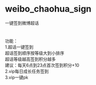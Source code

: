 # weibo_chaohua_sign
一键签到微博超话
#
功能：  
1.超话一键签到  
超话签到顺序按等级大到小排序  
超话等级越高签到积分越多  
建议：每天6点到23点首次签到积分+10  
2.vip每日成长任务签到  
3.vip一键pk

